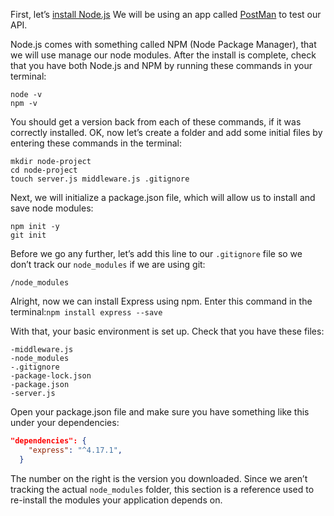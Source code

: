 First, let’s [install Node.js](https://nodejs.org/en/download/)
We will be using an app called [PostMan](https://www.getpostman.com/downloads/) to test our API. 

Node.js comes with something called NPM (Node Package Manager), that we will use manage our node modules. After the install is complete, check that you have both Node.js and NPM by running these commands in your terminal:
```
node -v
npm -v
```
You should get a version back from each of these commands, if it was correctly installed.
OK, now let’s create a folder and add some initial files by entering these commands in the terminal:
```
mkdir node-project
cd node-project
touch server.js middleware.js .gitignore
```
Next, we will initialize a package.json file, which will allow us to install and save node modules:
```
npm init -y
git init
```
Before we go any further, let’s add this line to our `.gitignore` file so we don’t track our `node_modules` if we are using git:
```
/node_modules
```
Alright, now we can install Express using npm. Enter this command in the terminal:`npm install express --save`

With that, your basic environment is set up. Check that you have these files:
```
-middleware.js
-node_modules
-.gitignore
-package-lock.json
-package.json
-server.js
```
Open your package.json file and make sure you have something like this under your dependencies:
```json
"dependencies": {
    "express": "^4.17.1",
  }
```
The number on the right is the version you downloaded. Since we aren’t tracking the actual `node_modules` folder, this section is a reference used to re-install the modules your application depends on.
